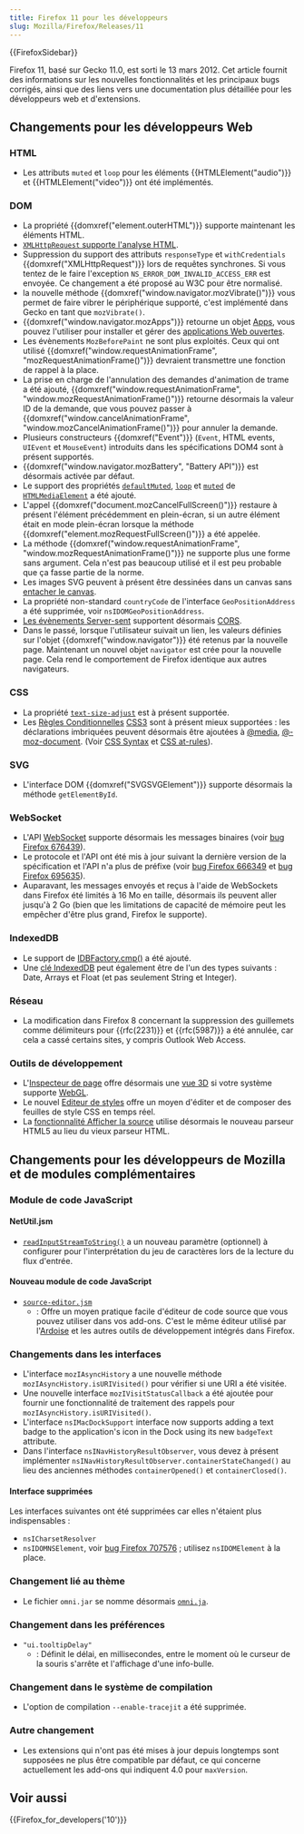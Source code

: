 ```yaml
---
title: Firefox 11 pour les développeurs
slug: Mozilla/Firefox/Releases/11
---
```


{{FirefoxSidebar}}

Firefox 11, basé sur Gecko 11.0, est sorti le 13 mars 2012. Cet article fournit des informations sur les nouvelles fonctionnalités et les principaux bugs corrigés, ainsi que des liens vers une documentation plus détaillée pour les développeurs web et d'extensions.

## Changements pour les développeurs Web

### HTML

- Les attributs `muted` et `loop` pour les éléments {{HTMLElement("audio")}} et {{HTMLElement("video")}} ont été implémentés.

### DOM

- La propriété {{domxref("element.outerHTML")}} supporte maintenant les éléments HTML.
- [`XMLHttpRequest` supporte l'analyse HTML](/fr/docs/Web/API/XMLHttpRequest_API/HTML_in_XMLHttpRequest).
- Suppression du support des attributs `responseType` et `withCredentials` {{domxref("XMLHttpRequest")}} lors de requêtes synchrones. Si vous tentez de le faire l'exception `NS_ERROR_DOM_INVALID_ACCESS_ERR` est envoyée. Ce changement a été proposé au W3C pour être normalisé.
- la nouvelle méthode {{domxref("window.navigator.mozVibrate()")}} vous permet de faire vibrer le périphérique supporté, c'est implémenté dans Gecko en tant que `mozVibrate()`.
- {{domxref("window.navigator.mozApps")}} retourne un objet [Apps](/fr/docs/DOM/Apps), vous pouvez l'utiliser pour installer et gérer des [applications Web ouvertes](/fr/docs/Mozilla/Add-ons/WebExtensions/manifest.json/browser_specific_settings).
- Les évènements `MozBeforePaint` ne sont plus exploités. Ceux qui ont utilisé {{domxref("window.requestAnimationFrame", "mozRequestAnimationFrame()")}} devraient transmettre une fonction de rappel à la place.
- La prise en charge de l'annulation des demandes d'animation de trame a été ajouté, {{domxref("window.requestAnimationFrame", "window.mozRequestAnimationFrame()")}} retourne désormais la valeur ID de la demande, que vous pouvez passer à {{domxref("window.cancelAnimationFrame", "window.mozCancelAnimationFrame()")}} pour annuler la demande.
- Plusieurs constructeurs {{domxref("Event")}} (`Event`, HTML events, `UIEvent` et `MouseEvent`) introduits dans les spécifications DOM4 sont à présent supportés.
- {{domxref("window.navigator.mozBattery", "Battery API")}} est désormais activée par défaut.
- Le support des propriétés [`defaultMuted`](/fr/docs/Web/API/HTMLMediaElement), [`loop`](/fr/docs/Web/API/HTMLMediaElement) et [`muted`](/fr/docs/Web/API/HTMLMediaElement) de [`HTMLMediaElement`](/fr/docs/Web/API/HTMLMediaElement) a été ajouté.
- L'appel {{domxref("document.mozCancelFullScreen()")}} restaure à présent l'élément précédemment en plein-écran, si un autre élément était en mode plein-écran lorsque la méthode {{domxref("element.mozRequestFullScreen()")}} a été appelée.
- La méthode {{domxref("window.requestAnimationFrame", "window.mozRequestAnimationFrame()")}} ne supporte plus une forme sans argument. Cela n'est pas beaucoup utilisé et il est peu probable que ça fasse partie de la norme.
- Les images SVG peuvent à présent être dessinées dans un canvas sans [entacher le canvas](/fr/docs/Web/HTML/CORS_enabled_image#what_is_a_.22tainted.22_canvas.3f).
- La propriété non-standard `countryCode` de l'interface `GeoPositionAddress` a été supprimée, voir `nsIDOMGeoPositionAddress`.
- [Les évènements Server-sent](/fr/docs/Web/API/Server-sent_events) supportent désormais [CORS](/fr/docs/Web/HTTP/CORS).
- Dans le passé, lorsque l'utilisateur suivait un lien, les valeurs définies sur l'objet {{domxref("window.navigator")}} été retenus par la nouvelle page. Maintenant un nouvel objet `navigator` est crée pour la nouvelle page. Cela rend le comportement de Firefox identique aux autres navigateurs.

### CSS

- La propriété [`text-size-adjust`](/fr/docs/Web/CSS/text-size-adjust) est à présent supportée.
- Les [Règles Conditionnelles](/fr/docs/CSS/CSS3#Conditional_Rules) [CSS3](/fr/docs/CSS/CSS3) sont à présent mieux supportées : les déclarations imbriquées peuvent désormais être ajoutées à [@media](/fr/docs/Web/CSS/@media), [@-moz-document](/fr/docs/Web/CSS/@document). (Voir [CSS Syntax](/fr/docs/Web/CSS/Syntax) et [CSS at-rules](/fr/docs/Web/CSS/At-rule)).

### SVG

- L'interface DOM {{domxref("SVGSVGElement")}} supporte désormais la méthode `getElementById`.

### WebSocket

- L'API [WebSocket](/fr/docs/Web/API/WebSockets_API) supporte désormais les messages binaires (voir [bug Firefox 676439](https://bugzil.la/676439)).
- Le protocole et l'API ont été mis à jour suivant la dernière version de la spécification et l'API n'a plus de préfixe (voir [bug Firefox 666349](https://bugzil.la/666349) et [bug Firefox 695635](https://bugzil.la/695635)).
- Auparavant, les messages envoyés et reçus à l'aide de WebSockets dans Firefox été limités à 16 Mo en taille, désormais ils peuvent aller jusqu'à 2 Go (bien que les limitations de capacité de mémoire peut les empêcher d'être plus grand, Firefox le supporte).

### IndexedDB

- Le support de [IDBFactory.cmp()](/fr/docs/IndexedDB/IDBFactory#cmp%28%29) a été ajouté.
- Une [clé IndexedDB](/fr/docs/Web/API/IndexedDB_API/Basic_Terminology#section_6) peut également être de l'un des types suivants : Date, Arrays et Float (et pas seulement String et Integer).

### Réseau

- La modification dans Firefox 8 concernant la suppression des guillemets comme délimiteurs pour {{rfc(2231)}} et {{rfc(5987)}} a été annulée, car cela a cassé certains sites, y compris Outlook Web Access.

### Outils de développement

- L'[Inspecteur de page](https://firefox-source-docs.mozilla.org/devtools-user/page_inspector/index.html) offre désormais une [vue 3D](https://firefox-source-docs.mozilla.org/devtools-user/3d_view/index.html) si votre système supporte [WebGL](/fr/docs/Web/API/WebGL_API).
- Le nouvel [Editeur de styles](https://firefox-source-docs.mozilla.org/devtools-user/style_editor/index.html) offre un moyen d'éditer et de composer des feuilles de style CSS en temps réel.
- La [fonctionnalité Afficher la source](https://firefox-source-docs.mozilla.org/devtools-user/view_source/index.html) utilise désormais le nouveau parseur HTML5 au lieu du vieux parseur HTML.

## Changements pour les développeurs de Mozilla et de modules complémentaires

### Module de code JavaScript

#### NetUtil.jsm

- [`readInputStreamToString()`](</fr/docs/JavaScript_code_modules/NetUtil.jsm#readInputStreamToString()>) a un nouveau paramètre (optionnel) à configurer pour l'interprétation du jeu de caractères lors de la lecture du flux d'entrée.

#### Nouveau module de code JavaScript

- [`source-editor.jsm`](/fr/docs/JavaScript_code_modules/source-editor.jsm)
  - : Offre un moyen pratique facile d'éditeur de code source que vous pouvez utiliser dans vos add-ons. C'est le même éditeur utilisé par l'[Ardoise](/fr/docs/Outils/Ardoise) et les autres outils de développement intégrés dans Firefox.

### Changements dans les interfaces

- L'interface `mozIAsyncHistory` a une nouvelle méthode `mozIAsyncHistory.isURIVisited()` pour vérifier si une URI a été visitée.
- Une nouvelle interface `mozIVisitStatusCallback` a été ajoutée pour fournir une fonctionnalité de traitement des rappels pour `mozIAsyncHistory.isURIVisited()`.
- L'interface `nsIMacDockSupport` interface now supports adding a text badge to the application's icon in the Dock using its new `badgeText` attribute.
- Dans l'interface `nsINavHistoryResultObserver`, vous devez à présent implémenter `nsINavHistoryResultObserver.containerStateChanged()` au lieu des anciennes méthodes `containerOpened()` et `containerClosed()`.

#### Interface supprimées

Les interfaces suivantes ont été supprimées car elles n'étaient plus indispensables :

- `nsICharsetResolver`
- `nsIDOMNSElement`, voir [bug Firefox 707576](https://bugzil.la/707576) ; utilisez `nsIDOMElement` à la place.

### Changement lié au thème

- Le fichier `omni.jar` se nomme désormais [`omni.ja`](</fr/docs/Mozilla/About_omni.ja_(formerly_omni.jar)>).

### Changement dans les préférences

- `"ui.tooltipDelay"`
  - : Définit le délai, en millisecondes, entre le moment où le curseur de la souris s'arrête et l'affichage d'une info-bulle.

### Changement dans le système de compilation

- L'option de compilation `--enable-tracejit` a été supprimée.

### Autre changement

- Les extensions qui n'ont pas été mises à jour depuis longtemps sont supposées ne plus être compatible par défaut, ce qui concerne actuellement les add-ons qui indiquent 4.0 pour `maxVersion`.

## Voir aussi

{{Firefox_for_developers('10')}}
